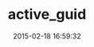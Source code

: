 ---
layout: post
title:  "active_guid"
repo:   "nragaz/active_guid"
date:   2015-02-18 16:59:32
gemurl: http://github.com/nragaz/active_guid
---